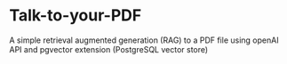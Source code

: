 # Talk-to-your-PDF
A simple retrieval augmented generation (RAG) to a PDF file using openAI API and pgvector extension (PostgreSQL vector store)
